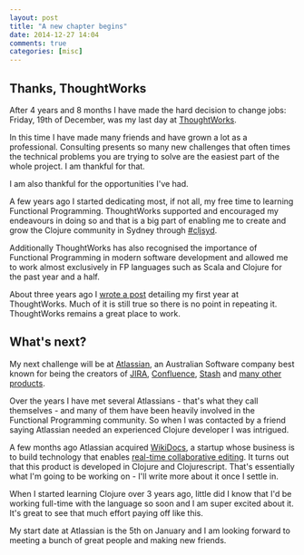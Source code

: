 ```yaml
---
layout: post
title: "A new chapter begins"
date: 2014-12-27 14:04
comments: true
categories: [misc]
---
```


## Thanks, ThoughtWorks

After 4 years and 8 months I have made the hard decision to change jobs: Friday, 19th of December, was my last day at [ThoughtWorks](http://www.thoughtworks.com/). 

In this time I have made many friends and have grown a lot as a professional. Consulting presents so many new challenges that often times the technical problems you are trying to solve are the easiest part of the whole project. I am thankful for that.

I am also thankful for the opportunities I've had. 

A few years ago I started dedicating most, if not all, my free time to learning Functional Programming. ThoughtWorks supported and encouraged my endeavours in doing so and that is a big part of enabling me to create and grow the Clojure community in Sydney through [#cljsyd](http://www.meetup.com/clj-syd/). 

Additionally ThoughtWorks has also recognised the importance of Functional Programming in modern software development and allowed me to work almost exclusively in FP languages such as Scala and Clojure for the past year and a half.

About three years ago I [wrote a post](http://www.leonardoborges.com/writings/2011/04/25/one-year-of-thoughtworks-a-retrospective/) detailing my first year at ThoughtWorks. Much of it is still true so there is no point in repeating it. ThoughtWorks remains a great place to work.


## What's next?

My next challenge will be at [Atlassian](https://www.atlassian.com/), an Australian Software company best known for being the creators of [JIRA](https://www.atlassian.com/software/jira), [Confluence](https://www.atlassian.com/software/confluence), [Stash](https://www.atlassian.com/software/stash) and [many other products](https://www.atlassian.com/software).

Over the years I have met several Atlassians - that's what they call themselves - and many of them have been heavily involved in the Functional Programming community. So when I was contacted by a friend saying Atlassian needed an experienced Clojure developer I was intrigued.

A few months ago Atlassian acquired [WikiDocs](https://wikidocs.com/), a startup whose business is to build technology that enables [real-time collaborative editing](http://en.wikipedia.org/wiki/Collaborative_real-time_editor). It turns out that this product is developed in Clojure and Clojurescript. That's essentially what I'm going to be working on - I'll write more about it once I settle in.

When I started learning Clojure over 3 years ago, little did I know that I'd be working full-time with the language so soon and I am super excited about it. It's great to see that much effort paying off like this.

My start date at Atlassian is the 5th on January and I am looking forward to meeting a bunch of great people and making new friends.